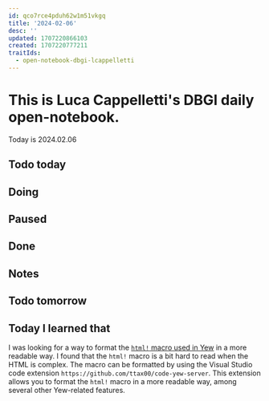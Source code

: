 ```yaml
---
id: qco7rce4pduh62w1m51vkgq
title: '2024-02-06'
desc: ''
updated: 1707220866103
created: 1707220777211
traitIds:
  - open-notebook-dbgi-lcappelletti
---
```



# This is Luca Cappelletti's DBGI daily open-notebook.

Today is 2024.02.06

## Todo today

## Doing

## Paused

## Done

## Notes

## Todo tomorrow

###
###
###


## Today I learned that
I was looking for a way to format the [`html!` macro used in Yew](https://yew.rs/docs/en/next/html/index.html) in a more readable way. I found that the `html!` macro is a bit hard to read when the HTML is complex. The macro can be formatted by using the Visual Studio code extension `https://github.com/ttax00/code-yew-server`. This extension allows you to format the `html!` macro in a more readable way, among several other Yew-related features.

